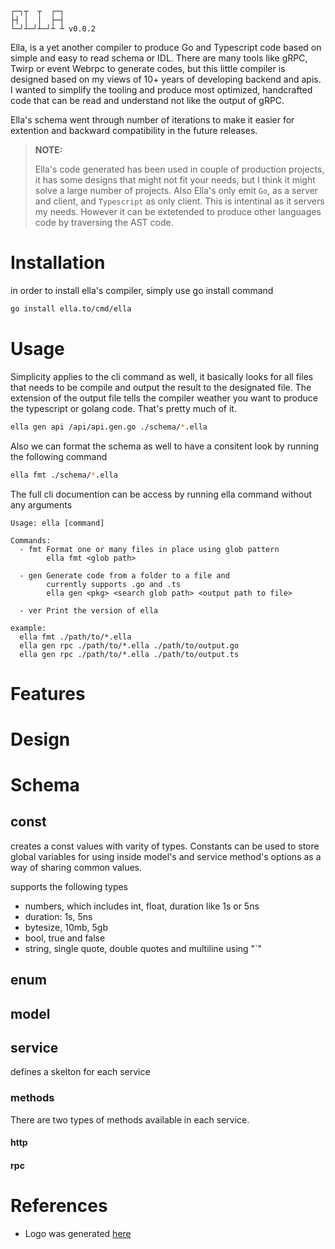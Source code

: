 ```
┌─┐┬  ┬  ┌─┐
├┤ │  │  ├─┤
└─┘┴─┘┴─┘┴ ┴ v0.0.2
```

Ella, is a yet another compiler to produce Go and Typescript code based on simple and easy to read schema or IDL. There are many tools like gRPC, Twirp or event Webrpc to generate codes, but this little compiler is designed based on my views of 10+ years of developing backend and apis. I wanted to simplify the tooling and produce most optimized, handcrafted code that can be read and understand not like the output of gRPC.

Ella's schema went through number of iterations to make it easier for extention and backward compatibility in the future releases.

> **NOTE:**
>
> Ella's code generated has been used in couple of production projects, it has some designs that might not fit your needs, but I think it might solve a large number of projects. Also Ella's only emit `Go`, as a server and client, and `Typescript` as only client. This is intentinal as it servers my needs. However it can be extetended to produce other languages code by traversing the AST code.

# Installation

in order to install ella's compiler, simply use go install command

```bash
go install ella.to/cmd/ella
```

# Usage

Simplicity applies to the cli command as well, it basically looks for all files that needs to be compile and output the result to the designated file. The extension of the output file tells the compiler weather you want to produce the typescript or golang code. That's pretty much of it.

```bash
ella gen api /api/api.gen.go ./schema/*.ella
```

Also we can format the schema as well to have a consitent look by running the following command

```bash
ella fmt ./schema/*.ella
```

The full cli documention can be access by running ella command without any arguments

```
Usage: ella [command]

Commands:
  - fmt Format one or many files in place using glob pattern
        ella fmt <glob path>

  - gen Generate code from a folder to a file and
        currently supports .go and .ts
        ella gen <pkg> <search glob path> <output path to file>

  - ver Print the version of ella

example:
  ella fmt ./path/to/*.ella
  ella gen rpc ./path/to/*.ella ./path/to/output.go
  ella gen rpc ./path/to/*.ella ./path/to/output.ts
```

# Features

# Design

# Schema

## const

creates a const values with varity of types. Constants can be used to store global variables for using inside model's and service method's options as a way of sharing common values.

supports the following types

- numbers, which includes int, float, duration like 1s or 5ns
- duration: 1s, 5ns
- bytesize, 10mb, 5gb
- bool, true and false
- string, single quote, double quotes and multiline using "`"

## enum

## model

## service

defines a skelton for each service

### methods

There are two types of methods available in each service.

#### http

#### rpc

# References

- Logo was generated [here](https://patorjk.com/software/taag/#p=display&f=Calvin%20S&t=ella)
